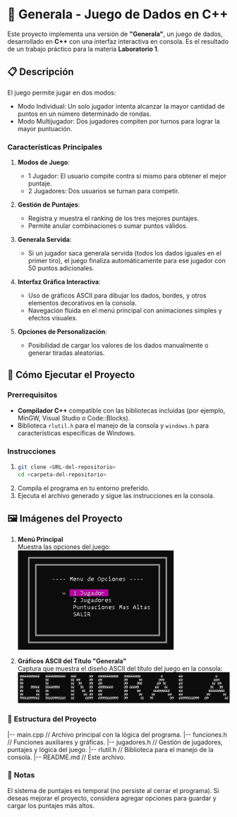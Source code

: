 
# 🎲 **Generala - Juego de Dados en C++**

Este proyecto implementa una versión de **"Generala"**, un juego de dados, desarrollado en **C++** con una interfaz interactiva en consola. Es el resultado de un trabajo práctico para la materia **Laboratorio 1**.

## 📋 **Descripción**

El juego permite jugar en dos modos:  
- Modo Individual: Un solo jugador intenta alcanzar la mayor cantidad de puntos en un número determinado de rondas.  
- Modo Multijugador: Dos jugadores compiten por turnos para lograr la mayor puntuación.  

### **Características Principales**
1. **Modos de Juego**:  
   - 1 Jugador: El usuario compite contra sí mismo para obtener el mejor puntaje.  
   - 2 Jugadores: Dos usuarios se turnan para competir.  

2. **Gestión de Puntajes**:  
   - Registra y muestra el ranking de los tres mejores puntajes.  
   - Permite anular combinaciones o sumar puntos válidos.  

3. **Generala Servida**:  
   - Si un jugador saca generala servida (todos los dados iguales en el primer tiro), el juego finaliza automáticamente para ese jugador con 50 puntos adicionales.  

4. **Interfaz Gráfica Interactiva**:  
   - Uso de gráficos ASCII para dibujar los dados, bordes, y otros elementos decorativos en la consola.  
   - Navegación fluida en el menú principal con animaciones simples y efectos visuales.  

5. **Opciones de Personalización**:  
   - Posibilidad de cargar los valores de los dados manualmente o generar tiradas aleatorias.  

## 🚀 **Cómo Ejecutar el Proyecto**

### **Prerrequisitos**
- **Compilador C++** compatible con las bibliotecas incluidas (por ejemplo, MinGW, Visual Studio o Code::Blocks).  
- Biblioteca `rlutil.h` para el manejo de la consola y `windows.h` para características específicas de Windows.  

### **Instrucciones**
1. ```bash
   git clone <URL-del-repositorio>
   cd <carpeta-del-repositorio>
2. Compila el programa en tu entorno preferido.
3. Ejecuta el archivo generado y sigue las instrucciones en la consola.

## 🖼️ **Imágenes del Proyecto**

1. **Menú Principal**  
   Muestra las opciones del juego:  
   ![Menú Principal](imagenes/menu.jpeg)

2. **Gráficos ASCII del Título "Generala"**  
   Captura que muestra el diseño ASCII del título del juego en la consola:  
   ![Título Generala](imagenes/generala.jpeg)


### 📂 **Estructura del Proyecto**
|-- main.cpp            // Archivo principal con la lógica del programa.
|-- funciones.h         // Funciones auxiliares y gráficas.
|-- jugadores.h         // Gestión de jugadores, puntajes y lógica del juego.
|-- rlutil.h            // Biblioteca para el manejo de la consola.
|-- README.md           // Este archivo.

### 📜 **Notas**
El sistema de puntajes es temporal (no persiste al cerrar el programa).
Si deseas mejorar el proyecto, considera agregar opciones para guardar y cargar los puntajes más altos.
